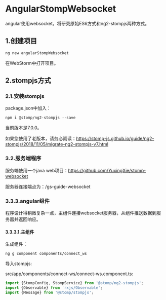 # AngularStompWebsocket

angular使用websocket。将研究原始ES6方式和ng2-stompjs两种方式。

## 1.创建项目

```text
ng new angularStompWebsocket
```
在WebStorm中打开项目。

## 2.stompjs方式

### 2.1.安装stompjs
package.json中加入：
```text
npm i @stomp/ng2-stompjs --save
```
当前版本是7.0.0。

如果您使用了老版本，请务必阅读：https://stomp-js.github.io/guide/ng2-stompjs/2018/11/05/migrate-ng2-stompjs-v7.html

### 3.2.服务端程序

服务端使用一个java web项目：https://github.com/YuxingXie/stomp-websocket

服务器连接端点为：/gs-guide-websocket

### 3.3.3.angular组件

程序设计得稍微复杂一点，主组件连接websocket服务器，从组件推送数据到服务器并返回响应。


#### 3.3.3.1.主组件

生成组件：
```text
ng g component components/connect_ws
```

导入stompjs:

src/app/components/connect-ws/connect-ws.component.ts:
```typescript
import {StompConfig, StompService} from '@stomp/ng2-stompjs';
import {Observable} from 'rxjs/Observable';
import {Message} from '@stomp/stompjs';
```
